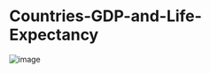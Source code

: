 # Countries-GDP-and-Life-Expectancy

![image](https://user-images.githubusercontent.com/111756299/208477299-eac4feae-e233-454d-be68-6d1adc734f81.png)

